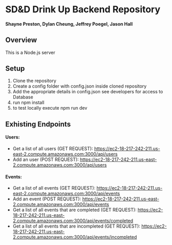 # SD&D Drink Up Backend Repository
#### Shayne Preston, Dylan Cheung, Jeffrey Poegel, Jason Hall

## Overview

This is a Node.js server 

## Setup
1. Clone the repository
2. Create a config folder with config.json inside cloned repository
3. Add the appropriate details in config.json see developers for access to Database
4. run npm install
5. to test locally execute npm run dev

## Exhisting Endpoints

#### Users:

+ Get a list of all users (GET REQUEST): https://ec2-18-217-242-211.us-east-2.compute.amazonaws.com:3000/api/users
+ Add an user (POST REQUEST): https://ec2-18-217-242-211.us-east-2.compute.amazonaws.com:3000/api/users


#### Events:

+ Get a list of all events (GET REQUEST):  https://ec2-18-217-242-211.us-east-2.compute.amazonaws.com:3000/api/events
+ Add an event (POST REQUEST): https://ec2-18-217-242-211.us-east-2.compute.amazonaws.com:3000/api/events
+ Get a list of all events that are completed (GET REQUEST):  https://ec2-18-217-242-211.us-east-2.compute.amazonaws.com:3000/api/events/completed
+ Get a list of all events that are incompleted (GET REQUEST): https://ec2-18-217-242-211.us-east-2.compute.amazonaws.com:3000/api/events/incompleted
